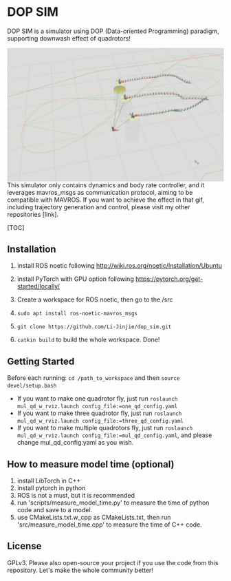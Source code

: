 # DOP SIM

DOP SIM is a simulator using DOP (Data-oriented Programming) paradigm, supporting downwash effect of quadrotors!

<img src="./figs/triangle_sim.gif" align="LEFT" alt="dop_sim" style="zoom: 150%;" />

This simulator only contains dynamics and body rate controller, and it leverages mavros_msgs as communication protocol, aiming to be compatible with MAVROS. If you want to achieve the effect in that gif, including trajectory generation and control, please visit my other repositories [link].

[TOC]

## Installation

1. install ROS noetic following http://wiki.ros.org/noetic/Installation/Ubuntu
2. install PyTorch with GPU option following https://pytorch.org/get-started/locally/

3. Create a workspace for ROS noetic, then go to the /src
4. `sudo apt install ros-noetic-mavros_msgs`
5. `git clone https://github.com/Li-Jinjie/dop_sim.git`
6. `catkin build` to build the whole workspace. Done!

## Getting Started

Before each running:  `cd /path_to_workspace` and then `source devel/setup.bash`

- If you want to make one quadrotor fly, just run `roslaunch mul_qd_w_rviz.launch config_file:=one_qd_config.yaml`
- If you want to make three quadrotor fly, just run `roslaunch mul_qd_w_rviz.launch config_file:=three_qd_config.yaml`
- If you want to make multiple quadrotors fly, just run `roslaunch mul_qd_w_rviz.launch config_file:=mul_qd_config.yaml`, and please change mul_qd_config.yaml as you wish.

## How to measure model time (optional)

1. install LibTorch in C++
2. install pytorch in python
3. ROS is not a must, but it is recommended
4. run 'scripts/measure_model_time.py' to measure the time of python code and save to a model.
5. use CMakeLists.txt.w_cpp as CMakeLists.txt, then run 'src/measure_model_time.cpp' to measure the time of C++ code.

## License

GPLv3. Please also open-source your project if you use the code from this repository. Let's make the whole community better!
